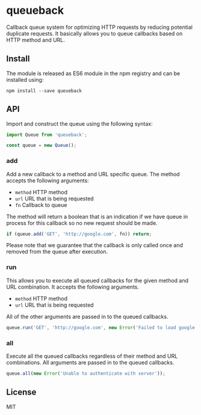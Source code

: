 # queueback

Callback queue system for optimizing HTTP requests by reducing potential
duplicate requests. It basically allows you to queue callbacks based on HTTP
method and URL.

## Install

The module is released as ES6 module in the npm registry and can be installed
using:

```
npm install --save queueback
```

## API

Import and construct the queue using the following syntax:

```js
import Queue from 'queueback';

const queue = new Queue();
```

### add

Add a new callback to a method and URL specific queue. The method accepts the
following arguments:

- `method` HTTP method
- `url` URL that is being requested
- `fn` Callback to queue

The method will return a boolean that is an indication if we have queue in
process for this callback so no new request should be made.

```js
if (queue.add('GET', 'http://google.com', fn)) return;
```

Please note that we guarantee that the callback is only called once and removed
from the queue after execution.

### run

This allows you to execute all queued callbacks for the given method and URL
combination. It accepts the following arguments.

- `method` HTTP method
- `url` URL that is being requested

All of the other arguments are passed in to the queued callbacks.

```js
queue.run('GET', 'http://google.com', new Error('Failed to load google'));
```

### all

Execute all the queued callbacks regardless of their method and URL
combinations. All arguments are passed in to the queued callbacks.

```js
queue.all(new Error('Unable to authenticate with server'));
```

## License

MIT
